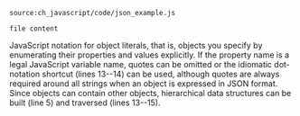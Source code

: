 `source:ch_javascript/code/json_example.js`
```code
file content
```
   JavaScript notation for object literals, that is, objects you specify by   enumerating their properties and values explicitly.   If the property name is a legal JavaScript variable name, quotes can be   omitted or the idiomatic dot-notation shortcut (lines 13--14) can be   used, although quotes are always required around all strings when an   object is expressed in JSON format.   Since objects can contain other   objects, hierarchical data structures can be built (line 5) and   traversed (lines 13--15).
